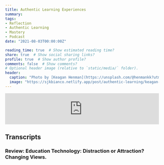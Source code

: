 ```yaml
---
title: Authentic Learning Experiences
summary: 
tags:
- Reflection
- Authentic Learning
- Mastery
- Podcast
date: "2021-08-03T00:00:00Z"

reading_time: true  # Show estimated reading time?
share: true  # Show social sharing links?
profile: true  # Show author profile?
comments: false  # Show comments?
# Optional header image (relative to `static/media/` folder).
header:
  caption: "Photo by [Keagan Henman](https://unsplash.com/@henmankk?utm_source=unsplash&utm_medium=referral&utm_content=creditCopyText) on [Unsplash](https://unsplash.com/s/photos/create?utm_source=unsplash&utm_medium=referral&utm_content=creditCopyText)"
  image: "https://sjkbianco.netlify.app/post/authentic-learning/keagan-henman-pPxJTtxfV1A-unsplash.jpg"
---
```


<iframe src="https://anchor.fm/steven-bianco/embed" height="102px" width="100%" frameborder="0" scrolling="no"></iframe>

## Transcripts

### Review: Education Technology: Distraction or Attraction? Changing Views.
